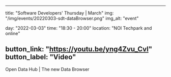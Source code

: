 

---
title: "Software Developers' Thursday | March"
img: "/img/events/20220303-sdt-dataBrowser.png"
img_alt: "event"

day: "2022-03-03"
time: "18:30 - 20:00"
location: "NOI Techpark and online"

button_link: "https://youtu.be/yng4Zvu_CvI"
button_label: "Video"
---

Open Data Hub | The new Data Browser